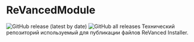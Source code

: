 # ReVancedModule
![GitHub release (latest by date)](https://img.shields.io/github/downloads/B1ays/ReVancedModule/latest/total)
![GitHub all releases](https://img.shields.io/github/downloads/B1ays/ReVancedModule/total)
Технический репозиторий используемый для публикации файлов ReVanced Installer.
